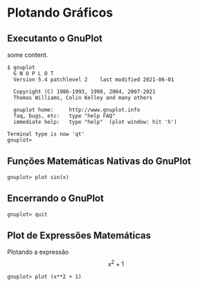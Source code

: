 # Plotando Gráficos

## Executanto o GnuPlot

some content.

    $ gnuplot
      G N U P L O T
      Version 5.4 patchlevel 2    last modified 2021-06-01 

      Copyright (C) 1986-1993, 1998, 2004, 2007-2021
      Thomas Williams, Colin Kelley and many others

      gnuplot home:     http://www.gnuplot.info
      faq, bugs, etc:   type "help FAQ"
      immediate help:   type "help"  (plot window: hit 'h')

    Terminal type is now 'qt'
    gnuplot>

## Funções Matemáticas Nativas do GnuPlot

    gnuplot> plot sin(x)
  
## Encerrando o GnuPlot

    gnuplot> quit

## Plot de Expressões Matemáticas

Plotando a expressão $$x^2 + 1$$
    
    gnuplot> plot (x**2 + 1)

